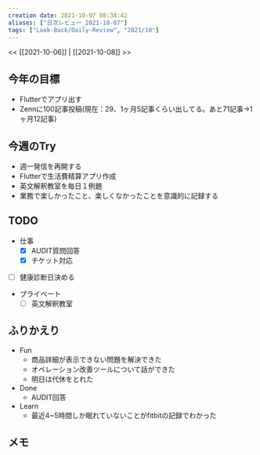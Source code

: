 ```yaml
---
creation date: 2021-10-07 08:38:42
aliases: ["日次レビュー_2021-10-07"]
tags: ["Look-Back/Daily-Review", "2021/10"]
---
```


<< [[2021-10-06]] | [[2021-10-08]] >>

## 今年の目標

- Flutterでアプリ出す
- Zennに100記事投稿(現在：29、1ヶ月5記事くらい出してる。あと71記事->1ヶ月12記事)

## 今週のTry

- 週一発信を再開する
- Flutterで生活費精算アプリ作成
- 英文解釈教室を毎日１例題
- 業務で楽しかったこと、楽しくなかったことを意識的に記録する

## TODO

- 仕事
   - [x] AUDIT質問回答
   - [x] チケット対応
 - [ ] 健康診断日決める
 - プライベート
   - [ ] 英文解釈教室

## ふりかえり

- Fun
  - 商品詳細が表示できない問題を解決できた
  - オペレーション改善ツールについて話ができた
  - 明日は代休をとれた
- Done
  - AUDIT回答
- Learn
  - 最近4~5時間しか眠れていないことがfitbitの記録でわかった

## メモ
